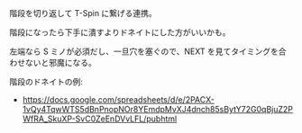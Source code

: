 階段を切り返して T-Spin に繋げる連携。

階段になったら下手に潰すよりドネイトにした方がいいかも。

左端なら S ミノが必須だし、一旦穴を塞ぐので、NEXT を見てタイミングを合わせないと邪魔になる。

階段のドネイトの例:

- https://docs.google.com/spreadsheets/d/e/2PACX-1vQy4TqwWTS5dBnPnopNOr8YEmdpMvXJ4dnch85sBytY72G0qBjuZ2PWfRA_SkuXP-SvC0ZeEnDVvLFL/pubhtml
